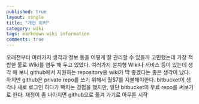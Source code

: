 ```yaml
---
published: true
layout: single
title: "개인 위키"
category: wiki
tags: markdown wiki information
comments: true
---
```

오래전부터 여러가지 생각과 정보 등을 어떻게 잘 관리할 수 있을까 고민했는데 가장 적합한 툴로 Wiki를 염두 해 두고 있었다.
여러가지 설치형 Wiki나 서비스 등이 있는데 생각 해 보니 github에서 지원하는 repository용 wiki가 딱 좋겠다는 좋은 생각이 났다.
하지만 github은 private repo를 쓰기 위해서 월$7를 지불해야한다.
bitbucket이 생각나 새로 로그인 하다가 빡치는 경험을 했지만, 일단 bitbucket의 무료 repo를 써보기로 한다. 재정이 좀 나아지면 github으로 옮겨 가기로
아무튼 시작